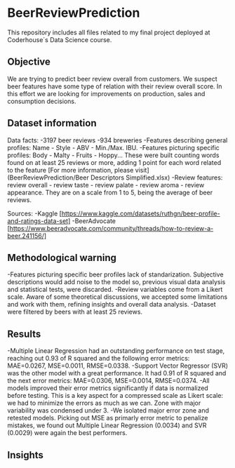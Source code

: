 # BeerReviewPrediction
This repository includes all files related to my final project deployed at Coderhouse´s Data Science course.

## Objective
We are trying to predict beer review overall from customers. We suspect beer features have some type of relation with their review overall score. In this effort we are looking for improvements on production, sales and consumption decisions.

## Dataset information
Data facts:
-3197 beer reviews
-934 breweries
-Features describing general profiles: Name - Style - ABV - Min./Max. IBU.
-Features picturing specific profiles: Body - Malty - Fruits - Hoppy... These were built counting words found on at least 25 reviews or more, adding 1 point for each word related to the feature [For more information, please visit](BeerReviewPrediction/Beer Descriptors Simplified.xlsx) 
-Review features: review overall - review taste - review palate - review aroma - review appearance. They are on a scale from 1 to 5, being the average of beer reviews. 

Sources: 
-Kaggle [https://www.kaggle.com/datasets/ruthgn/beer-profile-and-ratings-data-set]
-BeerAdvocate [https://www.beeradvocate.com/community/threads/how-to-review-a-beer.241156/]

## Methodological warning
-Features picturing specific beer profiles lack of standarization. Subjective descriptions would add noise to the model so, previous visual data analysis and statistical tests, were discarded.
-Review variables come from a Likert scale. Aware of some theoretical discussions, we accepted some limitations and work with them, refining insights and overall data analysis.
-Dataset were filtered by beers with at least 25 reviews.

## Results

-Multiple Linear Regression had an outstanding performance on test stage, reaching out 0.93 of R squared and the following error metrics: MAE=0.0267, MSE=0.0011, RMSE=0.0338.
-Support Vector Regressor (SVR) was the other model with a great performance. It had 0.91 of R squared and the next error metrics: MAE=0.0306, MSE=0.0014, RMSE=0.0374.
-All models improved their error metrics significantly if data is normalized before testing. This is a key aspect for a compressed scale as Likert scale: we had to minimize the errors as much as we can. Zone with major variability was condensed under 3.
-We isolated major error zone and retested models. Picking out MSE as primarly error metric to penalize mistakes, we found out Multiple Linear Regression (0.0034) and SVR (0.0029) were again the best performers.

## Insights




